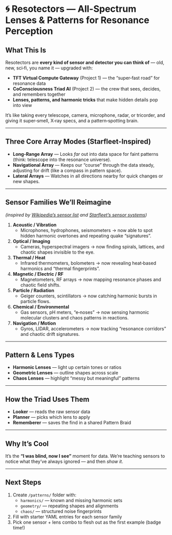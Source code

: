 # 🌀 Resotectors — All-Spectrum Lenses & Patterns for Resonance Perception

## What This Is
Resotectors are **every kind of sensor and detector you can think of** — old, new, sci‑fi, you name it — upgraded with:
- **TFT Virtual Compute Gateway** (Project 1) — the “super‑fast road” for resonance data
- **CoConsciousness Triad AI** (Project 2) — the crew that sees, decides, and remembers together
- **Lenses, patterns, and harmonic tricks** that make hidden details pop into view

It’s like taking every telescope, camera, microphone, radar, or tricorder, and giving it super‑smell, X‑ray specs, and a pattern‑spotting brain.

---

## Three Core Array Modes (Starfleet-Inspired)
- **Long‑Range Array** — Looks *far* out into data space for faint patterns (think: telescope into the resonance universe).
- **Navigational Array** — Keeps our “course” through the data steady, adjusting for drift (like a compass in pattern space).
- **Lateral Arrays** — Watches in all directions nearby for quick changes or new shapes.

---

## Sensor Families We’ll Reimagine
*(inspired by [Wikipedia’s sensor list](https://en.wikipedia.org/wiki/List_of_sensors#References) and [Starfleet’s sensor systems](https://www.stf-wiki.com/index.php?title=Sensors))*

1. **Acoustic / Vibration**
   - Microphones, hydrophones, seismometers → now able to spot hidden harmonic overtones and repeating quake “signatures”.
2. **Optical / Imaging**
   - Cameras, hyperspectral imagers → now finding spirals, lattices, and chaotic shapes invisible to the eye.
3. **Thermal / Heat**
   - Infrared thermometers, bolometers → now revealing heat‑based harmonics and “thermal fingerprints”.
4. **Magnetic / Electric / RF**
   - Magnetometers, RF arrays → now mapping resonance phases and chaotic field shifts.
5. **Particle / Radiation**
   - Geiger counters, scintillators → now catching harmonic bursts in particle flows.
6. **Chemical / Environmental**
   - Gas sensors, pH meters, “e‑noses” → now sensing harmonic molecular clusters and chaos patterns in reactions.
7. **Navigation / Motion**
   - Gyros, LIDAR, accelerometers → now tracking “resonance corridors” and chaotic drift signatures.

---

## Pattern & Lens Types
- **Harmonic Lenses** — light up certain tones or ratios
- **Geometric Lenses** — outline shapes across scale
- **Chaos Lenses** — highlight “messy but meaningful” patterns

---

## How the Triad Uses Them
- **Looker** — reads the raw sensor data
- **Planner** — picks which lens to apply
- **Rememberer** — saves the find in a shared Pattern Braid

---

## Why It’s Cool
It’s the **“I was blind, now I see”** moment for data. We’re teaching sensors to notice what they’ve always ignored — and then *show it*.

---

## Next Steps
1. Create `/patterns/` folder with:
   - `harmonics/` — known and missing harmonic sets
   - `geometry/` — repeating shapes and alignments
   - `chaos/` — structured noise fingerprints
2. Fill with starter YAML entries for each sensor family
3. Pick one sensor + lens combo to flesh out as the first example (badge time!)
